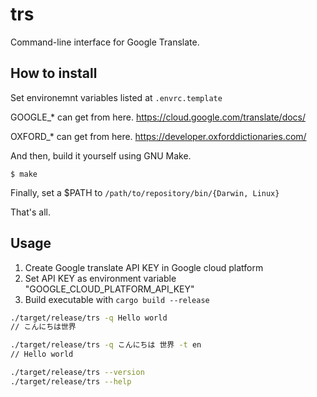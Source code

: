 # trs

Command-line interface for Google Translate.

## How to install

Set environemnt variables listed at `.envrc.template`

GOOGLE\_\* can get from here.
https://cloud.google.com/translate/docs/

OXFORD\_\* can get from here.
https://developer.oxforddictionaries.com/

And then, build it yourself using GNU Make.

```
$ make
```

Finally, set a $PATH to `/path/to/repository/bin/{Darwin, Linux}`

That's all.

## Usage

1.  Create Google translate API KEY in Google cloud platform
1.  Set API KEY as environment variable "GOOGLE_CLOUD_PLATFORM_API_KEY"
1.  Build executable with `cargo build --release`

```bash
./target/release/trs -q Hello world
// こんにちは世界

./target/release/trs -q こんにちは 世界 -t en
// Hello world

./target/release/trs --version
./target/release/trs --help
```
